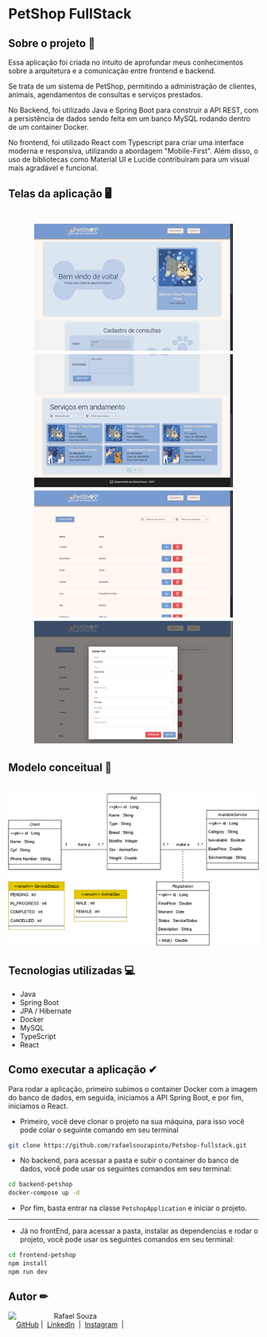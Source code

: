 # PetShop FullStack

## Sobre o projeto 🚀
Essa aplicação foi criada no intuito de aprofundar meus conhecimentos sobre a arquitetura e a comunicação entre frontend e backend.

Se trata de um sistema de PetShop, permitindo a administração de clientes, animais, agendamentos de consultas e serviços prestados. 

No Backend, foi utilizado Java e Spring Boot para construir a API REST, com a persistência de dados sendo feita em um banco MySQL rodando dentro de um container Docker. 

No frontend, foi utilizado React com Typescript para criar uma interface moderna e responsiva, utilizando a abordagem "Mobile-First". Além disso, o uso de bibliotecas como Material UI e Lucide contribuiram para um visual mais agradável e funcional.

## Telas da aplicação 🖥️
<h1 align="center">
    <img src="./.github/welcome.png" width="400"/>
    <img src="./.github/andamento.png" width="400"/>
    <img src="./.github/clients.png" width="400"/>
    <img src="./.github/editPets.png" width="400"/>
</h1>

## Modelo conceitual 📝
<h1 align="center">
    <img src="./.github/modelo-conceitual.png" width="600"/>
</h1>

## Tecnologias utilizadas 💻
- Java
- Spring Boot
- JPA / Hibernate
- Docker
- MySQL
- TypeScript
- React

## Como executar a aplicação ✔
Para rodar a aplicação, primeiro subimos o container Docker com a imagem do banco de dados, em seguida, iniciamos a API Spring Boot, e por fim, iniciamos o React.

- Primeiro, você deve clonar o projeto na sua máquina, para isso você
pode colar o seguinte comando em seu terminal

```bash
git clone https://github.com/rafaelsouzapinto/Petshop-fullstack.git

```

- No backend, para acessar a pasta e subir o container do banco de dados, você
pode usar os seguintes comandos em seu terminal:

```bash
cd backend-petshop
docker-compose up -d
```

- Por fim, basta entrar na classe `PetshopApplication` e iniciar o projeto.

---

- Já no frontEnd, para acessar a pasta, instalar as dependencias e rodar o projeto, você
pode usar os seguintes comandos em seu terminal:

```bash
cd frontend-petshop
npm install
npm run dev
```


## Autor ✏
<p>
    <img 
      align=left 
      margin=10 
      width=80 
      src="https://avatars.githubusercontent.com/u/154285174?s=400&u=0e8ab4b76e1a16d35419d57284b8c545b2015dc0&v=4"
    />
    <p>&nbsp&nbsp&nbspRafael Souza<br>
    &nbsp&nbsp&nbsp
    <a href="https://github.com/rafaelsouzapinto">
    GitHub</a>&nbsp;|&nbsp;
    <a href="https://www.linkedin.com/in/rafaelsouzapinto/">LinkedIn</a>
&nbsp;|&nbsp;
    <a href="https://www.instagram.com/antonyrafaeo/">
    Instagram</a>
&nbsp;|&nbsp;</p>
</p>
<br/><br/>
<p>
